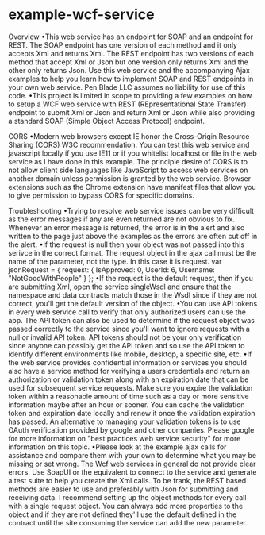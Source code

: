 # example-wcf-service

Overview
•This web service has an endpoint for SOAP and an endpoint for REST. The SOAP endpoint has one version of each method and it only accepts Xml and returns Xml. The REST endpoint has two versions of each method that accept Xml or Json but one version only returns Xml and the other only returns Json. Use this web service and the accompanying Ajax examples to help you learn how to implement SOAP and REST endpoints in your own web service. Pen Blade LLC assumes no liability for use of this code.
•This project is limited in scope to providing a few examples on how to setup a WCF web service with REST (REpresentational State Transfer) endpoint to submit Xml or Json and return Xml or Json while also providing a standard SOAP (Simple Object Access Protocol) endpoint.

CORS
•Modern web browsers except IE honor the Cross-Origin Resource Sharing (CORS) W3C recommendation. You can test this web service and javascript locally if you use IE11 or if you whitelist localhost or file in the web service as I have done in this example. The principle desire of CORS is to not allow client side languages like JavaScript to access web services on another domain unless permission is granted by the web service. Browser extensions such as the Chrome extension have manifest files that allow you to give permission to bypass CORS for specific domains.

Troubleshooting
•Trying to resolve web service issues can be very difficult as the error messages if any are even returned are not obvious to fix. Whenever an error message is returned, the error is in the alert and also written to the page just above the examples as the errors are often cut off in the alert.
•If the request is null then your object was not passed into this serivce in the correct format. The request object in the ajax call must be the name of the parameter, not the type. In this case it is request. var jsonRequest = { request: { IsApproved: 0, UserId: 6, Username: "NotGoodWithPeople" } };
•If the request is the default request, then if you are submitting Xml, open the service singleWsdl and ensure that the namespace and data contracts match those in the Wsdl since if they are not correct, you'll get the default version of the object.
•You can use API tokens in every web service call to verify that only authorized users can use the app. The API token can also be used to determine if the request object was passed correctly to the service since you'll want to ignore requests with a null or invalid API token. API tokens should not be your only verification since anyone can possibly get the API token and so use the API token to identify different environments like mobile, desktop, a specific site, etc.
•If the web service provides confidential information or services you should also have a service method for verifying a users credentials and return an authorization or validation token along with an expiration date that can be used for subsequent service requests. Make sure you expire the validation token within a reasonable amount of time such as a day or more sensitive information maybe after an hour or sooner. You can cache the validation token and expiration date locally and renew it once the validation expiration has passed. An alternative to managing your validation tokens is to use OAuth verification provided by google and other companies. Please google for more information on "best practices web service security" for more information on this topic.
•Please look at the example ajax calls for assistance and compare them with your own to determine what you may be missing or set wrong. The Wcf web services in general do not provide clear errors. Use SoapUI or the equivalent to connect to the service and generate a test suite to help you create the Xml calls. To be frank, the REST based methods are easier to use and preferably with Json for submitting and receiving data. I recommend setting up the object methods for every call with a single request object. You can always add more properties to the object and if they are not defined they'll use the default defined in the contract until the site consuming the service can add the new parameter.
